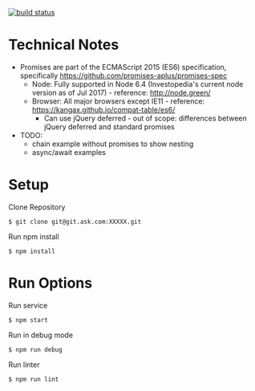 [![build status](https://git.ask.com/XXX/badges/master/build.svg)](https://git.ask.com/XXXX/commits/master)


# Technical Notes
* Promises are part of the ECMAScript 2015 (ES6) specification, specifically https://github.com/promises-aplus/promises-spec
  * Node: Fully supported in Node 6.4 (Investopedia's current node version as of Jul 2017) - reference: http://node.green/
  * Browser: All major browsers except IE11 - reference: https://kangax.github.io/compat-table/es6/
    * Can use jQuery deferred - out of scope: differences between jQuery deferred and standard promises
* TODO:
  * chain example without promises to show nesting
  * async/await examples

# Setup
Clone Repository
```
$ git clone git@git.ask.com:XXXXX.git
```

Run npm install
```
$ npm install
```

# Run Options
Run service
```
$ npm start
```

Run in debug mode
```
$ npm run debug
```

Run linter
```
$ npm run lint
```